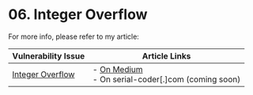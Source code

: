 # 06. Integer Overflow

For more info, please refer to my article:

| Vulnerability Issue | Article Links |
| --- | --- |
| [Integer Overflow]() | - [On Medium](https://medium.com/valixconsulting/solidity-smart-contract-security-by-example-06-integer-overflow-e1f444f3cc4)<br /> - On serial-coder[.]com (coming soon) |